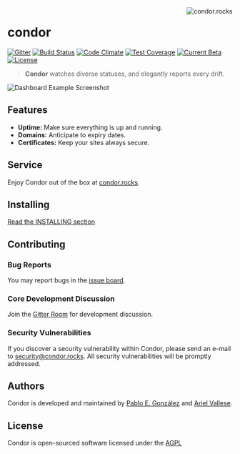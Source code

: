 <a href="https://condor.rocks/">
    <img src="http://i.imgur.com/wF5PdsV.png" alt="condor.rocks" title="rondor.rocks" align="right" />
</a>

condor
============

[![Gitter](https://img.shields.io/gitter/room/nwjs/nw.js.svg?maxAge=2592000?style=flat-square)](https://gitter.im/condorrocks)
[![Build Status](https://travis-ci.org/condorrocks/condor.svg?branch=master)](https://travis-ci.org/condorrocks/condor)
[![Code Climate](https://codeclimate.com/github/condorrocks/condor/badges/gpa.svg)](https://codeclimate.com/github/condorrocks/condor)
[![Test Coverage](https://codeclimate.com/github/condorrocks/condor/badges/coverage.svg)](https://codeclimate.com/github/condorrocks/condor/coverage)
[![Current Beta](https://img.shields.io/badge/dev--beta-0.3-yellow.svg?style=flat-square)](https://condor.rocks/)
[![License](https://img.shields.io/:license-AGPL--3.0-blue.svg?style=flat-square)](http://www.gnu.org/licenses/agpl-3.0.txt)

> **Condor** watches diverse statuses, and elegantly reports every drift.

![Dashboard Example Screenshot](http://i.imgur.com/nu8dEmC.png)

## Features

  * **Uptime:** Make sure everything is up and running.
  * **Domains:** Anticipate to expiry dates.
  * **Certificates:** Keep your sites always secure.

## Service

Enjoy Condor out of the box at [condor.rocks](https://condor.rocks/).

## Installing

[Read the INSTALLING section](INSTALLING.md)

## Contributing

### Bug Reports

You may report bugs in the [issue board](https://github.com/condorrocks/condor/issues).

### Core Development Discussion

Join the [Gitter Room](https://gitter.im/condorrocks) for development discussion.

### Security Vulnerabilities

If you discover a security vulnerability within Condor, please send an e-mail to security@condor.rocks. All security vulnerabilities will be promptly addressed.

## Authors

Condor is developed and maintained by [Pablo E. González](https://pega.sh) and [Ariel Vallese](http://alariva.com).

## License

Condor is open-sourced software licensed under the [AGPL](http://www.gnu.org/licenses/agpl-3.0-standalone.html)
